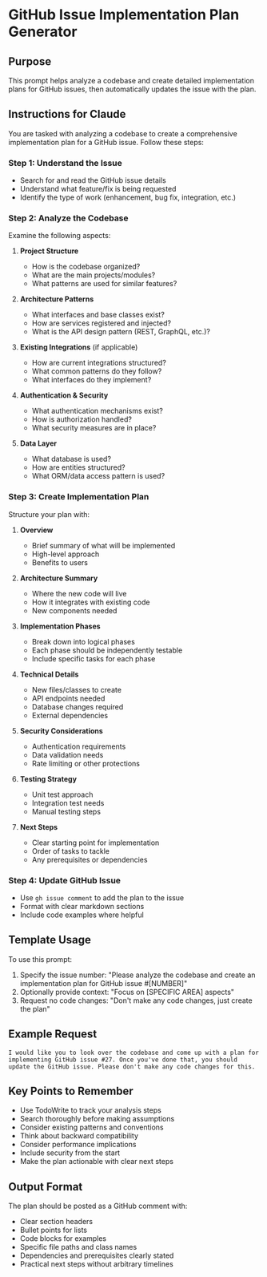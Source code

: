 # GitHub Issue Implementation Plan Generator

## Purpose
This prompt helps analyze a codebase and create detailed implementation plans for GitHub issues, then automatically updates the issue with the plan.

## Instructions for Claude

You are tasked with analyzing a codebase to create a comprehensive implementation plan for a GitHub issue. Follow these steps:

### Step 1: Understand the Issue
- Search for and read the GitHub issue details
- Understand what feature/fix is being requested
- Identify the type of work (enhancement, bug fix, integration, etc.)

### Step 2: Analyze the Codebase
Examine the following aspects:
1. **Project Structure**
   - How is the codebase organized?
   - What are the main projects/modules?
   - What patterns are used for similar features?

2. **Architecture Patterns**
   - What interfaces and base classes exist?
   - How are services registered and injected?
   - What is the API design pattern (REST, GraphQL, etc.)?

3. **Existing Integrations** (if applicable)
   - How are current integrations structured?
   - What common patterns do they follow?
   - What interfaces do they implement?

4. **Authentication & Security**
   - What authentication mechanisms exist?
   - How is authorization handled?
   - What security measures are in place?

5. **Data Layer**
   - What database is used?
   - How are entities structured?
   - What ORM/data access pattern is used?

### Step 3: Create Implementation Plan
Structure your plan with:

1. **Overview**
   - Brief summary of what will be implemented
   - High-level approach
   - Benefits to users

2. **Architecture Summary**
   - Where the new code will live
   - How it integrates with existing code
   - New components needed

3. **Implementation Phases**
   - Break down into logical phases
   - Each phase should be independently testable
   - Include specific tasks for each phase

4. **Technical Details**
   - New files/classes to create
   - API endpoints needed
   - Database changes required
   - External dependencies

5. **Security Considerations**
   - Authentication requirements
   - Data validation needs
   - Rate limiting or other protections

6. **Testing Strategy**
   - Unit test approach
   - Integration test needs
   - Manual testing steps

7. **Next Steps**
   - Clear starting point for implementation
   - Order of tasks to tackle
   - Any prerequisites or dependencies

### Step 4: Update GitHub Issue
- Use `gh issue comment` to add the plan to the issue
- Format with clear markdown sections
- Include code examples where helpful

## Template Usage

To use this prompt:
1. Specify the issue number: "Please analyze the codebase and create an implementation plan for GitHub issue #[NUMBER]"
2. Optionally provide context: "Focus on [SPECIFIC AREA] aspects"
3. Request no code changes: "Don't make any code changes, just create the plan"

## Example Request
```
I would like you to look over the codebase and come up with a plan for implementing GitHub issue #27. Once you've done that, you should update the GitHub issue. Please don't make any code changes for this.
```

## Key Points to Remember
- Use TodoWrite to track your analysis steps
- Search thoroughly before making assumptions
- Consider existing patterns and conventions
- Think about backward compatibility
- Consider performance implications
- Include security from the start
- Make the plan actionable with clear next steps

## Output Format
The plan should be posted as a GitHub comment with:
- Clear section headers
- Bullet points for lists
- Code blocks for examples
- Specific file paths and class names
- Dependencies and prerequisites clearly stated
- Practical next steps without arbitrary timelines